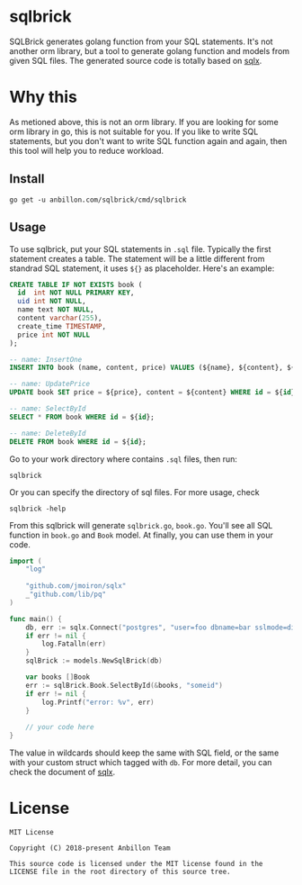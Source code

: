 sqlbrick
======
SQLBrick generates golang function from your SQL statements. It's not another orm library, but a tool to generate golang function and models from given SQL files. The generated source code is totally based on  [sqlx][1]. 

Why this
======
As metioned above, this is not an orm library. If you are looking for some orm library in go, this is not suitable for you. If you like to write SQL statements, but you don't want to write SQL function again and again, then this tool will help you to reduce workload.

## Install
```shell
go get -u anbillon.com/sqlbrick/cmd/sqlbrick
```

## Usage
To use sqlbrick, put your SQL statements in `.sql` file. Typically the first statement creates a table. The statement will be a little different from standrad SQL statement, it uses `${}` as  placeholder. Here's an example:
```sql
CREATE TABLE IF NOT EXISTS book (
  id  int NOT NULL PRIMARY KEY,
  uid int NOT NULL,
  name text NOT NULL,
  content varchar(255),
  create_time TIMESTAMP,
  price int NOT NULL
);

-- name: InsertOne
INSERT INTO book (name, content, price) VALUES (${name}, ${content}, ${price});

-- name: UpdatePrice
UPDATE book SET price = ${price}, content = ${content} WHERE id = ${id};

-- name: SelectById
SELECT * FROM book WHERE id = ${id};

-- name: DeleteById
DELETE FROM book WHERE id = ${id};
```
Go to your work directory where contains `.sql` files, then run:
```shel
sqlbrick
```
Or you can specify the directory of sql files. For more usage, check
```shell
sqlbrick -help
```

From this sqlbrick will generate `sqlbrick.go`, `book.go`. You'll see all SQL function in `book.go` and `Book` model. At finally, you can use them in your code.
```go
import (
	"log"
	
	"github.com/jmoiron/sqlx"
	_"github.com/lib/pq"
)

func main() {
	db, err := sqlx.Connect("postgres", "user=foo dbname=bar sslmode=disable")
	if err != nil {
		log.Fatalln(err)
	}
	sqlBrick := models.NewSqlBrick(db)

	var books []Book
	err := sqlBrick.Book.SelectById(&books, "someid")
	if err != nil {
		log.Printf("error: %v", err)
	}
	
	// your code here
}
```
The value in wildcards should keep the same with SQL field, or the same with your custom struct which tagged with `db`. For more detail, you can check the document of [sqlx][1]. 


License
======
```text
MIT License

Copyright (C) 2018-present Anbillon Team

This source code is licensed under the MIT license found in the
LICENSE file in the root directory of this source tree.
```

[1]: https://github.com/jmoiron/sqlx
